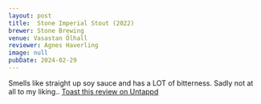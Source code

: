 ```yaml
---
layout: post
title:  Stone Imperial Stout (2022)
brewer: Stone Brewing
venue: Vasastan Ölhall
reviewer: Agnes Haverling
image: null
pubDate: 2024-02-29
---
```


Smells like straight up soy sauce and has a LOT of bitterness. Sadly not at all to my liking..
[Toast this review on Untappd](https://untappd.com/user/&#45;Spacebacon&#45;/checkin/1359690657)
